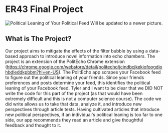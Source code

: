 # ER43 Final Project

![Political Leaning of Your Political Feed](img/news_feed.png)
Will be updated to a newer picture.

## What is The Project?

Our project aims to mitigate the effects of the filter bubble by using a data-based approach to introduce novel information into echo chambers. The project is an extension of the PolitEcho Chrome extension (https://chrome.google.com/webstore/detail/politecho/jcindbcjkekiofoogdiohbdleddkpbbm?hl=en-US). The PolitEcho app scrapes your Facebook feed to figure out the political leaning of your friends. Since your friends preferences and posts determine your feed, this identifies the political leaning of your Facebook feed. Tyler and I want to be clear that we DID NOT write the code for this part of the project (as that would have been extremely difficult and this is not a computer science course). The code we did write allows us to take that data, analyze it, and introduce new perspectives through article tests. Having cultivated articles that introduce new political perspectives, if an individual's political leaning is too far to one side, our app recommends they read an article and give thoughtful feedback and thought to it.